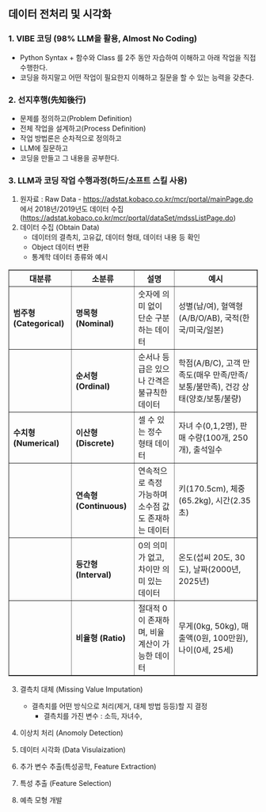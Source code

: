 ## 데이터 전처리 및 시각화
### 1. VIBE 코딩 (98% LLM을 활용, Almost No Coding)
- Python Syntax + 함수와 Class 를 2주 동안 자습하여 이해하고 아래 작업을 직접 수행한다.
- 코딩을 하지말고 어떤 작업이 필요한지 이해하고 질문을 할 수 있는 능력을 갖춘다.
  
### 2. 선지후행(先知後行)
- 문제를 정의하고(Problem Definition)
- 전체 작업을 설계하고(Process Definition)
- 작업 방법론은 순차적으로 정의하고
- LLM에 질문하고
- 코딩을 만들고 그 내용을 공부한다.

### 3. LLM과 코딩 작업 수행과정(하드/소프트 스킬 사용)
1. 원자료 : Raw Data - https://adstat.kobaco.co.kr/mcr/portal/mainPage.do  에서 2018년/2019년도 데이터 수집 (https://adstat.kobaco.co.kr/mcr/portal/dataSet/mdssListPage.do)
2. 데이터 수집 (Obtain Data)
    - 데이터의 결측치, 고유값, 데이터 형태, 데이터 내용 등 확인
    - Object 데이터 변환
    - 통계학 데이터 종류와 예시

<div style="font-size:10px; line-height:1.2;">

<table border="1" cellspacing="0" cellpadding="3">
<thead>
<tr>
<th>대분류</th>
<th>소분류</th>
<th>설명</th>
<th>예시</th>
</tr>
</thead>
<tbody>
<tr>
<td><b>범주형 (Categorical)</b></td>
<td><b>명목형 (Nominal)</b></td>
<td>숫자에 의미 없이 단순 구분하는 데이터</td>
<td>성별(남/여), 혈액형(A/B/O/AB), 국적(한국/미국/일본)</td>
</tr>
<tr>
<td></td>
<td><b>순서형 (Ordinal)</b></td>
<td>순서나 등급은 있으나 간격은 불규칙한 데이터</td>
<td>학점(A/B/C), 고객 만족도(매우 만족/만족/보통/불만족), 건강 상태(양호/보통/불량)</td>
</tr>
<tr>
<td><b>수치형 (Numerical)</b></td>
<td><b>이산형 (Discrete)</b></td>
<td>셀 수 있는 정수 형태 데이터</td>
<td>자녀 수(0,1,2명), 판매 수량(100개, 250개), 출석일수</td>
</tr>
<tr>
<td></td>
<td><b>연속형 (Continuous)</b></td>
<td>연속적으로 측정 가능하며 소수점 값도 존재하는 데이터</td>
<td>키(170.5cm), 체중(65.2kg), 시간(2.35초)</td>
</tr>
<tr>
<td></td>
<td><b>등간형 (Interval)</b></td>
<td>0의 의미가 없고, 차이만 의미 있는 데이터</td>
<td>온도(섭씨 20도, 30도), 날짜(2000년, 2025년)</td>
</tr>
<tr>
<td></td>
<td><b>비율형 (Ratio)</b></td>
<td>절대적 0이 존재하며, 비율 계산이 가능한 데이터</td>
<td>무게(0kg, 50kg), 매출액(0원, 100만원), 나이(0세, 25세)</td>
</tr>
</tbody>
</table>

</div>


  

3. 결측치 대체 (Missing Value Imputation)
    - 결측치를 어떤 방식으로 처리(제거, 대체 방법 등등)할 지 결정
        - 결측치를 가진 변수 : 소득, 자녀수, 

4. 이상치 처리 (Anomoly Detection)
5. 데이터 시각화 (Data Visulaization)
6. 추가 변수 추출(특성공학, Feature Extraction)
7. 특성 추출 (Feature Selection)
8. 예측 모형 개발 
